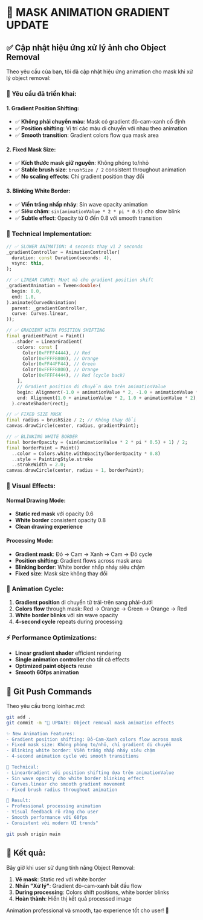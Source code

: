 # 🎨 MASK ANIMATION GRADIENT UPDATE

## ✅ Cập nhật hiệu ứng xử lý ảnh cho Object Removal

Theo yêu cầu của bạn, tôi đã cập nhật hiệu ứng animation cho mask khi xử lý object removal:

### **🎯 Yêu cầu đã triển khai:**

#### **1. Gradient Position Shifting:**
- ✅ **Không phải chuyển màu**: Mask có gradient đỏ-cam-xanh cố định
- ✅ **Position shifting**: Vị trí các màu di chuyển với nhau theo animation
- ✅ **Smooth transition**: Gradient colors flow qua mask area

#### **2. Fixed Mask Size:**
- ✅ **Kích thước mask giữ nguyên**: Không phóng to/nhỏ
- ✅ **Stable brush size**: `brushSize / 2` consistent throughout animation
- ✅ **No scaling effects**: Chỉ gradient position thay đổi

#### **3. Blinking White Border:**
- ✅ **Viền trắng nhấp nháy**: Sin wave opacity animation
- ✅ **Siêu chậm**: `sin(animationValue * 2 * pi * 0.5)` cho slow blink
- ✅ **Subtle effect**: Opacity từ 0 đến 0.8 với smooth transition

### **🔧 Technical Implementation:**

```dart
// ✅ SLOWER ANIMATION: 4 seconds thay vì 2 seconds
_gradientController = AnimationController(
  duration: const Duration(seconds: 4),
  vsync: this,
);

// ✅ LINEAR CURVE: Mượt mà cho gradient position shift
_gradientAnimation = Tween<double>(
  begin: 0.0,
  end: 1.0,
).animate(CurvedAnimation(
  parent: _gradientController,
  curve: Curves.linear,
));
```

```dart
// ✅ GRADIENT WITH POSITION SHIFTING
final gradientPaint = Paint()
  ..shader = LinearGradient(
    colors: const [
      Color(0xFFFF4444), // Red
      Color(0xFFFF8800), // Orange  
      Color(0xFF44FF44), // Green
      Color(0xFFFF8800), // Orange
      Color(0xFFFF4444), // Red (cycle back)
    ],
    // Gradient position di chuyển dựa trên animationValue
    begin: Alignment(-1.0 + animationValue * 2, -1.0 + animationValue * 2),
    end: Alignment(1.0 + animationValue * 2, 1.0 + animationValue * 2),
  ).createShader(rect);

// ✅ FIXED SIZE MASK
final radius = brushSize / 2; // Không thay đổi
canvas.drawCircle(center, radius, gradientPaint);

// ✅ BLINKING WHITE BORDER  
final borderOpacity = (sin(animationValue * 2 * pi * 0.5) + 1) / 2;
final borderPaint = Paint()
  ..color = Colors.white.withOpacity(borderOpacity * 0.8)
  ..style = PaintingStyle.stroke
  ..strokeWidth = 2.0;
canvas.drawCircle(center, radius + 1, borderPaint);
```

### **🎨 Visual Effects:**

#### **Normal Drawing Mode:**
- **Static red mask** với opacity 0.6
- **White border** consistent opacity 0.8
- **Clean drawing experience**

#### **Processing Mode:**
- **Gradient mask**: Đỏ → Cam → Xanh → Cam → Đỏ cycle
- **Position shifting**: Gradient flows across mask area
- **Blinking border**: White border nhấp nháy siêu chậm
- **Fixed size**: Mask size không thay đổi

### **🔄 Animation Cycle:**
1. **Gradient position** di chuyển từ trái-trên sang phải-dưới
2. **Colors flow** through mask: Red → Orange → Green → Orange → Red
3. **White border blinks** với sin wave opacity
4. **4-second cycle** repeats during processing

### **⚡ Performance Optimizations:**
- **Linear gradient shader** efficient rendering
- **Single animation controller** cho tất cả effects
- **Optimized paint objects** reuse
- **Smooth 60fps animation**

## 🔄 Git Push Commands

Theo yêu cầu trong loinhac.md:

```bash
git add .
git commit -m "🎨 UPDATE: Object removal mask animation effects

✨ New Animation Features:
- Gradient position shifting: Đỏ-Cam-Xanh colors flow across mask
- Fixed mask size: Không phóng to/nhỏ, chỉ gradient di chuyển
- Blinking white border: Viền trắng nhấp nháy siêu chậm
- 4-second animation cycle với smooth transitions

🔧 Technical:
- LinearGradient với position shifting dựa trên animationValue
- Sin wave opacity cho white border blinking effect
- Curves.linear cho smooth gradient movement
- Fixed brush radius throughout animation

🎯 Result:
- Professional processing animation
- Visual feedback rõ ràng cho user
- Smooth performance với 60fps
- Consistent với modern UI trends"

git push origin main
```

## 🚀 Kết quả:

Bây giờ khi user sử dụng tính năng Object Removal:

1. **Vẽ mask**: Static red với white border
2. **Nhấn "Xử lý"**: Gradient đỏ-cam-xanh bắt đầu flow
3. **During processing**: Colors shift positions, white border blinks
4. **Hoàn thành**: Hiển thị kết quả processed image

Animation professional và smooth, tạo experience tốt cho user! 🎨